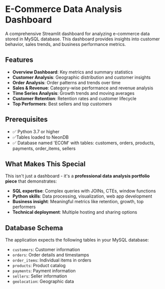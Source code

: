 # E-Commerce Data Analysis Dashboard

A comprehensive Streamlit dashboard for analyzing e-commerce data stored in MySQL database. This dashboard provides insights into customer behavior, sales trends, and business performance metrics.


## Features

-  **Overview Dashboard**: Key metrics and summary statistics
-  **Customer Analysis**: Geographic distribution and customer insights
-  **Order Analysis**: Order patterns and trends over time
-  **Sales & Revenue**: Category-wise performance and revenue analysis
-  **Time Series Analysis**: Growth trends and moving averages
-  **Customer Retention**: Retention rates and customer lifecycle
-  **Top Performers**: Best sellers and top customers

## Prerequisites

- ✅ Python 3.7 or higher
- ✅Tables loaded to NeonDB
- ✅ Database named 'ECOM' with tables: customers, orders, products, payments, order_items, sellers

##  **What Makes This Special**

This isn't just a dashboard - it's a **professional data analysis portfolio piece** that demonstrates:

- **SQL expertise**: Complex queries with JOINs, CTEs, window functions
- **Python skills**: Data processing, visualization, web app development  
- **Business insight**: Meaningful metrics like retention, growth, top performers
- **Technical deployment**: Multiple hosting and sharing options


## Database Schema

The application expects the following tables in your MySQL database:
- `customers`: Customer information
- `orders`: Order details and timestamps
- `order_items`: Individual items in orders
- `products`: Product catalog
- `payments`: Payment information
- `sellers`: Seller information
- `geolocation`: Geographic data




